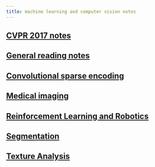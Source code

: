 ```yaml
---
title: machine learning and computer vision notes
---
```


## [CVPR 2017 notes](CVPR_review.md)

## [General reading notes](reading_notes.md)

## [Convolutional sparse encoding](convolutional_sparse_encoding.md)

## [Medical imaging](medical_imaging.md)

## [Reinforcement Learning and Robotics](reinforcement_learning_robotics.md)

## [Segmentation](segmentation.md)

## [Texture Analysis](texture.md)
